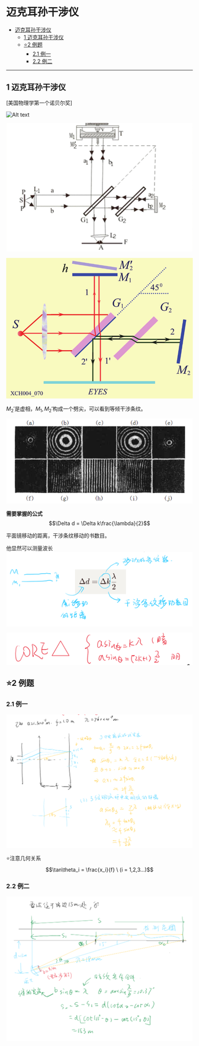 # 迈克耳孙干涉仪  


<!-- @import "[TOC]" {cmd="toc" depthFrom=1 depthTo=6 orderedList=false} -->

<!-- code_chunk_output -->

- [迈克耳孙干涉仪](#迈克耳孙干涉仪)
  - [1 迈克耳孙干涉仪](#1-迈克耳孙干涉仪)
  - [:star:2 例题](#star2-例题)
    - [2.1 例一](#21-例一)
    - [2.2 例二](#22-例二)

<!-- /code_chunk_output -->


---

## 1 迈克耳孙干涉仪

[美国物理学第一个诺贝尔奖]

![Alt text](image-14.png)

![Alt text](image-15.png)

![Alt text](image-16.png)

$M_2'$是虚相，$M_1,M_2'$构成一个劈尖，可以看到等倾干涉条纹。

![Alt text](image-17.png)

**需要掌握的公式**
$$\Delta d = \Delta k\frac{\lambda}{2}$$

平面镜移动的距离，干涉条纹移动的书数目。

他显然可以测量波长
![Alt text](image-18.png)


![Alt text](image-19.png)

## :star:2 例题

### 2.1 例一

![Alt text](image-20.png)

:star:注意几何关系$$\tan\theta_i = \frac{x_i}{f} \ (i = 1,2,3...)$$

### 2.2 例二 

![Alt text](image-21.png)